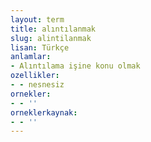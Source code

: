 ```yaml
---
layout: term
title: alıntılanmak
slug: alintilanmak
lisan: Türkçe
anlamlar:
- Alıntılama işine konu olmak
ozellikler:
- - nesnesiz
ornekler:
- - ''
orneklerkaynak:
- - ''
---
```

